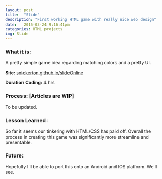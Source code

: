 ```yaml
---
layout: post
title:  "Slide"
description: "First working HTML game with really nice web design"
date:   2015-03-24 9:16:41pm
categories: HTML projects
img: Slide
---
```

<h3><b>What it is:</b></h3>
A pretty simple game idea regarding matching colors and a pretty UI.

<b>Site:</b> [snickerton.github.io/slideOnline][site]

<b>Duration Coding:</b> 4 hrs

<h3><b>Process:  [Articles are WIP]</b></h3>
To be updated.

<h3><b>Lesson Learned:</b></h3>
So far it seems our tinkering with HTML/CSS has paid off. Overall the process in creating this game was significantly more streamline and presentable.

<h3><b>Future:</b></h3>
Hopefully I'll be able to port this onto an Android and IOS platform. We'll see.

[site]:    http://snickerton.github.io/slideOnline/
